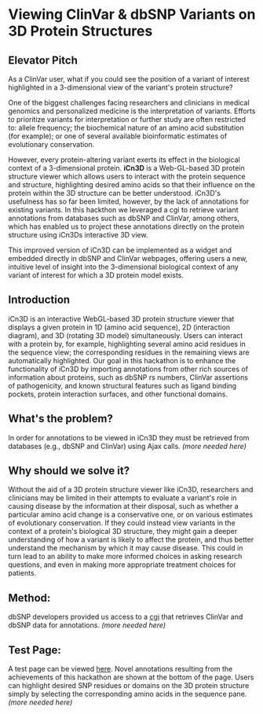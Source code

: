 # Viewing ClinVar & dbSNP Variants on 3D Protein Structures

## Elevator Pitch

As a ClinVar user, what if you could see the position of a variant of interest highlighted in a 3-dimensional view of the variant's protein structure?

One of the biggest challenges facing researchers and clinicians in medical genomics and personalized medicine is the interpretation of variants. Efforts to prioritize variants for interpretation or further study are often restricted to: allele frequency; the biochemical nature of an amino acid substitution (for example); or one of several available bioinformatic estimates of evolutionary conservation.

However, every protein-altering variant exerts its effect in the biological context of a 3-dimensional protein. **iCn3D** is a Web-GL-based 3D protein structure viewer which allows users to interact with the protein sequence and structure, highlighting desired amino acids so that their influence on the protein within the 3D structure can be better understood. iCn3D's usefulness has so far been limited, however, by the lack of annotations for existing variants. In this hackthon we leveraged a cgi to retrieve variant annotations from databases such as dbSNP and ClinVar, among others, which has enabled us to project these annotations directly on the protein structure using iCn3Ds interactive 3D view.

This improved version of iCn3D can be implemented as a widget and embedded directly in dbSNP and ClinVar webpages, offering users a new, intuitive level of insight into the 3-dimensional biological context of any variant of interest for which a 3D protein model exists. 

## Introduction

iCn3D is an interactive WebGL-based 3D protein structure viewer that displays a given protein in 1D (amino acid sequence), 2D (interaction diagram), and 3D (rotating 3D model) simultaneously. Users can interact with a protein by, for example, highlighting several amino acid residues in the sequence view; the corresponding residues in the remaining views are automatically highlighted. Our goal in this hackathon is to enhance the functionality of iCn3D by importing annotations from other rich sources of information about proteins, such as dbSNP rs numbers, ClinVar assertions of pathogenicity, and known structural features such as ligand binding pockets, protein interaction surfaces, and other functional domains.

## What's the problem?

In order for annotations to be viewed in iCn3D they must be retrieved from databases (e.g., dbSNP and ClinVar) using Ajax calls. _(more needed here)_

## Why should we solve it?

Without the aid of a 3D protein structure viewer like iCn3D, researchers and clinicians may be limited in their attempts to evaluate a variant's role in causing disease by the information at their disposal, such as whether a particular amino acid change is a conservative one, or on various estimates of evolutionary conservation. If they could instead view variants in the context of a protein's biological 3D structure, they might gain a deeper understanding of how a variant is likely to affect the protein, and thus better understand the mechanism by which it may cause disease. This could in turn lead to an ability to make more informed choices in asking research questions, and even in making more appropriate treatment choices for patients.

## Method:

dbSNP developers provided us access to a [cgi](https://www.ncbi.nlm.nih.gov/projects/SNP/beVarSearch.cgi?appname=iCn3D&format=bed&report=pdb2bed&gi=809237) that retrieves ClinVar and dbSNP data for annotations. _(more needed here)_

## Test Page:

A test page can be viewed [here](https://www.ncbi.nlm.nih.gov/Structure/icn3d2/seq.html?id=809237). Novel annotations resulting from the achievements of this hackathon are shown at the bottom of the page. Users can highlight desired SNP residues or domains on the 3D protein structure simply by selecting the corresponding amino acids in the sequence pane. _(more needed here)_


